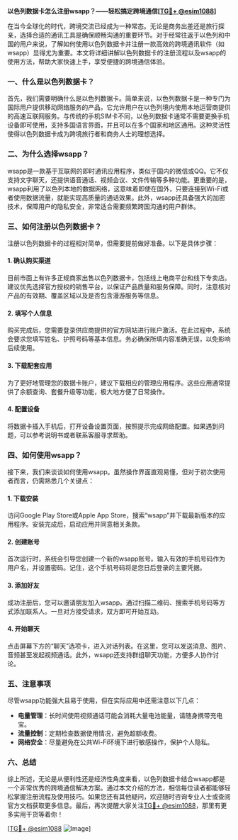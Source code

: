 **以色列数据卡怎么注册wsapp？——轻松搞定跨境通信[[TG💪+ @esim1088](https://t.me/s/esim1088)]**

在当今全球化的时代，跨境交流已经成为一种常态。无论是商务出差还是旅行探亲，选择合适的通讯工具是确保顺畅沟通的重要环节。对于经常往返于以色列和中国的用户来说，了解如何使用以色列数据卡并注册一款高效的跨境通讯软件（如wsapp）显得尤为重要。本文将详细讲解以色列数据卡的注册流程以及wsapp的使用方法，帮助大家快速上手，享受便捷的跨境通信体验。

### 一、什么是以色列数据卡？

首先，我们需要明确什么是以色列数据卡。简单来说，以色列数据卡是一种专门为国际用户提供移动网络服务的产品，它允许用户在以色列境内使用本地运营商提供的高速互联网服务。与传统的手机SIM卡不同，以色列数据卡通常不需要更换手机设备即可使用，支持多国语言界面，并且可以在多个国家和地区通用。这种灵活性使得以色列数据卡成为跨境旅行者和商务人士的理想选择。

### 二、为什么选择wsapp？

wsapp是一款基于互联网的即时通讯应用程序，类似于国内的微信或QQ。它不仅支持文字聊天，还提供语音通话、视频会议、文件传输等多种功能。更重要的是，wsapp利用了以色列本地的数据网络，这意味着即使在国外，只要连接到Wi-Fi或者使用数据流量，就能实现高质量的通话效果。此外，wsapp还具备强大的加密技术，保障用户的隐私安全，非常适合需要频繁跨国沟通的用户群体。

### 三、如何注册以色列数据卡？

注册以色列数据卡的过程相对简单，但需要提前做好准备。以下是具体步骤：

#### 1. 确认购买渠道
目前市面上有许多正规商家出售以色列数据卡，包括线上电商平台和线下专卖店。建议优先选择官方授权的销售平台，以保证产品质量和服务保障。同时，注意核对产品的有效期、覆盖区域以及是否包含漫游服务等信息。

#### 2. 填写个人信息
购买完成后，您需要登录供应商提供的官方网站进行账户激活。在此过程中，系统会要求您填写姓名、护照号码等基本信息。务必确保所填内容准确无误，以免影响后续使用。

#### 3. 下载配套应用
为了更好地管理您的数据卡账户，建议下载相应的管理应用程序。这些应用通常提供了余额查询、套餐升级等功能，极大地方便了日常操作。

#### 4. 配置设备
将数据卡插入手机后，打开设备设置页面，按照提示完成网络配置。如果遇到问题，可以参考说明书或者联系客服寻求帮助。

### 四、如何使用wsapp？

接下来，我们来谈谈如何使用wsapp。虽然操作界面直观易懂，但对于初次使用者而言，仍需熟悉几个关键点：

#### 1. 下载安装
访问Google Play Store或Apple App Store，搜索“wsapp”并下载最新版本的应用程序。安装完成后，启动应用并同意相关条款。

#### 2. 创建账号
首次运行时，系统会引导您创建一个新的wsapp账号。输入有效的手机号码作为用户名，并设置密码。记住，这个手机号码将是您日后登录的主要凭据。

#### 3. 添加好友
成功注册后，您可以邀请朋友加入wsapp。通过扫描二维码、搜索手机号码等方式添加联系人。一旦对方接受请求，双方即可开始互动。

#### 4. 开始聊天
点击屏幕下方的“聊天”选项卡，进入对话列表。在这里，您可以发送消息、图片、音频甚至发起视频通话。此外，wsapp还支持群组聊天功能，方便多人协作讨论。

### 五、注意事项

尽管wsapp功能强大且易于使用，但在实际应用中还需注意以下几点：

- **电量管理**：长时间使用视频通话可能会消耗大量电池能量，请随身携带充电宝。
- **流量控制**：定期检查数据使用情况，避免超额收费。
- **网络安全**：尽量避免在公共Wi-Fi环境下进行敏感操作，保护个人隐私。

### 六、总结

综上所述，无论是从便利性还是经济性角度来看，以色列数据卡结合wsapp都是一个非常优秀的跨境通信解决方案。通过本文介绍的方法，相信每位读者都能够轻松掌握注册流程及使用技巧。如果您还有其他疑问，欢迎随时咨询专业人士或查阅官方文档获取更多信息。最后，再次提醒大家关注[TG💪+ @esim1088](https://t.me/s/esim1088)，那里有更多实用干货等着你！

[[TG💪+ @esim1088](https://t.me/s/esim1088) ![Image](https://i.postimg.cc/4NQfJmqS/Snipaste-2025-05-13-00-14-12.png)]
